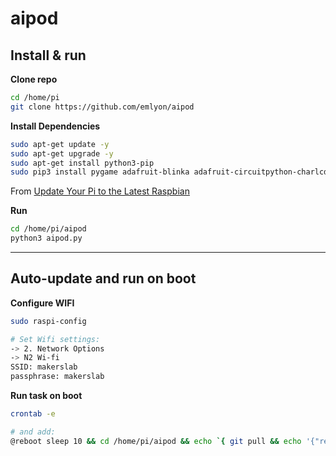 # aipod

## Install & run

**Clone repo**
```bash
cd /home/pi
git clone https://github.com/emlyon/aipod
```

**Install Dependencies**
```bash
sudo apt-get update -y
sudo apt-get upgrade -y
sudo apt-get install python3-pip
sudo pip3 install pygame adafruit-blinka adafruit-circuitpython-charlcd
```
From [Update Your Pi to the Latest Raspbian](https://learn.adafruit.com/drive-a-16x2-lcd-directly-with-a-raspberry-pi?view=all#update-your-pi-to-the-latest-raspbian-3-1)

**Run**
```bash
cd /home/pi/aipod
python3 aipod.py
```
___

## Auto-update and run on boot

**Configure WIFI**
```bash
sudo raspi-config

# Set Wifi settings:
-> 2. Network Options
-> N2 Wi-fi
SSID: makerslab
passphrase: makerslab
```

**Run task on boot**
```bash
crontab -e

# and add:
@reboot sleep 10 && cd /home/pi/aipod && echo `{ git pull && echo '{"result":"up to date"}' > git_status.json ; } || echo '{"result":"could not update"}' > git_status.json` && python3 aipod.py
```